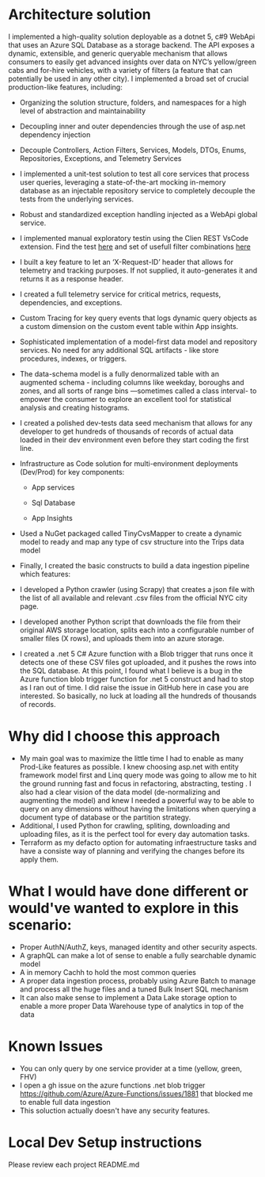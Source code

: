 # Architecture solution 

I implemented a high-quality solution deployable as a dotnet 5, c#9 WebApi that uses an Azure SQL Database as a storage backend. The API exposes a dynamic, extensible, and generic queryable mechanism that allows consumers to easily get advanced insights over data on NYC’s yellow/green cabs and for-hire vehicles, with a variety of filters (a feature that can potentially be used in any other city). I implemented a broad set of crucial production-like features, including:

* Organizing the solution structure, folders, and namespaces for a
high level of abstraction and maintainability

* Decoupling inner and outer dependencies through the use of asp.net dependency injection

* Decouple Controllers, Action Filters, Services, Models, DTOs,
Enums, Repositories, Exceptions, and Telemetry Services

* I implemented a unit-test solution to test all core services that
process user queries, leveraging a state-of-the-art mocking in-memory database
as an injectable repository service to completely decouple the tests from the
underlying services. 

* Robust and standardized exception handling injected as a WebApi
global service.

* I implemented manual exploratory testin using the Clien REST VsCode extension. Find the test [here](trips_api/api/src/Docs/TripsTests.http) and set of usefull filter combinations [here](trips_api/api/src/.vscode/settings.json)

* I built a key feature to let an ‘X-Request-ID’ header that allows
for telemetry and tracking purposes. If not supplied, it auto-generates it and
returns it as a response header.

* I created a full telemetry service for critical metrics, requests,
dependencies, and exceptions.

* Custom Tracing for key query events that logs dynamic query
objects as a custom dimension on the custom event table within App insights.

* Sophisticated implementation of a model-first data model and
repository services. No need for any additional SQL artifacts - like store
procedures, indexes, or triggers.

* The data-schema model is a fully denormalized table with an
augmented schema - including columns like weekday, boroughs and zones, and all
sorts of range bins —sometimes called a class interval- to empower the consumer
to explore an excellent tool for statistical analysis and creating histograms. 

* I created a polished dev-tests data seed mechanism that allows for
any developer to get hundreds of thousands of records of actual data loaded in
their dev environment even before they start coding the first line.

* Infrastructure as Code solution for multi-environment deployments
(Dev/Prod) for key components:

    * App services

    * Sql Database

    * App Insights

* Used a NuGet packaged called TinyCvsMapper to create a dynamic model to ready and map any type of csv structure into the Trips data model

* Finally, I created the basic constructs to build a data ingestion
pipeline which features:


* I developed a Python crawler (using Scrapy) that creates a json
file with the list of all available and relevant .csv files from the official NYC
city page.

* I developed another Python script that downloads the file from
their original AWS storage location, splits each into a configurable number of
smaller files (X rows), and uploads them into an azure storage.

* I created a .net 5 C# Azure function with a Blob trigger that runs
once it detects one of these CSV files got uploaded, and it pushes the rows
into the SQL database. At this point, I found what I believe is a bug in the
Azure function blob trigger function for .net 5 construct and had to stop as I
ran out of time. I did raise the issue in GitHub here in case you are
interested. So basically, no luck at loading all the hundreds of thousands of
records.


# Why did I choose this approach
* My main goal was to maximize the little time I had to enable as many Prod-Like features as possible. I knew choosing asp.net with entity framework model first and Linq query mode was going to allow me to hit the ground running fast and focus in refactoring, abstracting, testing . I also had a clear vision of the data model (de-normalizing and augmenting the model) and knew I needed a powerful way to be able to query on any dimensions without having the limitations when querying a document type of database or the partition strategy.
* Additional, I used Python for crawling, spliting, downloading and uploading files, as it is the perfect tool for every day automation tasks.
* Terraform as my defacto option for automating infraestructure tasks and have a consiste way of planning and verifying the changes before its apply them.
# What I would have done different or would've wanted to explore in this scenario:
* Proper AuthN/AuthZ, keys, managed identity and other security aspects.
* A graphQL can make a lot of sense to enable a fully searchable dynamic model 
* A in memory Cachh to hold the most common queries 
* A proper data ingestion process, probably using Azure Batch to manage and process all the huge files and a tuned Bulk Insert SQL mechanism
* It can also make sense to implement a Data Lake storage option to enable a more proper Data Warehouse type of analytics in top of the data 

# Known Issues
* You can only query by one service provider at a time (yellow, green, FHV)
* I open a gh issue on the azure functions .net blob trigger https://github.com/Azure/Azure-Functions/issues/1881 that blocked me to enable full data ingestion
* This soluction actually doesn't have any security features.

# Local Dev Setup instructions
Please review each project README.md